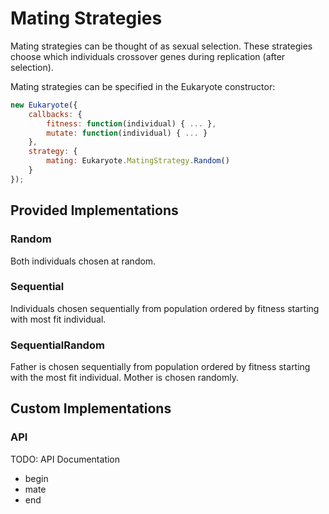 #  Mating Strategies

Mating strategies can be thought of as sexual selection. These strategies choose which individuals crossover genes during replication (after selection).

Mating strategies can be specified in the Eukaryote constructor:

```javascript
new Eukaryote({
	callbacks: {
		fitness: function(individual) { ... },
		mutate: function(individual) { ... }
	},
	strategy: {
		mating: Eukaryote.MatingStrategy.Random()
	}
});
```

## Provided Implementations

###  Random

Both individuals chosen at random.

###  Sequential

Individuals chosen sequentially from population ordered by fitness starting with most fit individual.

###  SequentialRandom

Father is chosen sequentially from population ordered by fitness starting with the most fit individual. Mother is chosen randomly.

## Custom Implementations

### API

TODO: API Documentation

 - begin
 - mate
 - end